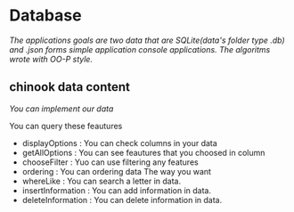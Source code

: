 # Database

*The applications goals are two data that are SQLite(data's folder type .db) and .json forms simple application console applications.*
*The algoritms wrote with OO-P style.*
## chinook data content 

*You can implement our data*

You can query these feautures

* displayOptions : You can check columns in your data 
* getAllOptions : You can see feautures that you choosed in column
* chooseFilter : Yuo can use filtering any features 
* ordering : You can ordering data The way you want
* whereLike : You can search a letter in data.
* insertInformation : You can add information in data.
* deleteInformation : You can delete information in data.
